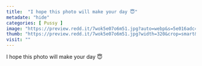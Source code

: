 ```yaml
---
title:  "I hope this photo will make your day 😇"
metadate: "hide"
categories: [ Pussy ]
image: "https://preview.redd.it/7wok5e07o6m51.jpg?auto=webp&s=5e016adc4d322b448586982379d9845f0f963e65"
thumb: "https://preview.redd.it/7wok5e07o6m51.jpg?width=320&crop=smart&auto=webp&s=14ea6e1e93d55554e43b134dce95057c31ec1776"
visit: ""
---
```

I hope this photo will make your day 😇
